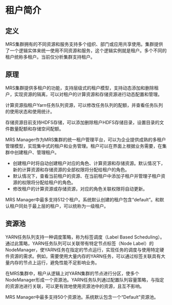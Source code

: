 # 租户简介<a name="ZH-CN_TOPIC_0035271540"></a>

## 定义<a name="section65052095201233"></a>

MRS集群拥有的不同资源和服务支持多个组织、部门或应用共享使用。集群提供了一个逻辑实体来统一使用不同资源和服务，这个逻辑实例就是租户。多个不同的租户统称多租户。当前仅分析集群支持租户。

## 原理<a name="section3120380020134"></a>

MRS集群提供多租户的功能，支持层级式的租户模型，支持动态添加和删除租户，实现资源的隔离，可以对租户的计算资源和存储资源进行动态配置和管理。

计算资源指租户Yarn任务队列资源，可以修改任务队列的配额，并查看任务队列的使用状态和使用统计。

存储资源目前支持HDFS存储，可以添加删除租户HDFS存储目录，设置目录的文件数量配额和存储空间配额。

MRS Manager作为MRS集群的统一租户管理平台，可以为企业提供成熟的多租户管理模型，实现集中式的租户和业务管理。租户可以在界面上根据业务需要，在集群中创建租户、管理租户。

-   创建租户时将自动创建租户对应的角色、计算资源和存储资源。默认情况下，新的计算资源和存储资源的全部权限将分配给租户的角色。
-   默认情况下，查看当前租户的资源、在当前租户中添加子租户并管理子租户资源的权限将分配给租户的角色。
-   修改租户的计算资源或存储资源，对应的角色关联权限将自动更新。

MRS Manager中最多支持512个租户。系统默认创建的租户包含“default”。和默认租户同处于最上层的租户，可以统称为一级租户。

## 资源池<a name="section2620495520142"></a>

YARN任务队列支持一种调度策略，称为标签调度（Label Based Scheduling）。通过此策略，YARN任务队列可以关联带有特定节点标签（Node Label）的NodeManager，使YARN任务在指定的节点运行，实现任务的调度与使用特定硬件资源的需求。例如，需要使用大量内存的YARN任务，可以通过标签关联具有大量内存的节点上运行，避免性能不足影响业务。

在MRS集群中，租户从逻辑上对YARN集群的节点进行分区，使多个NodeManager形成一个资源池。YARN任务队列通过配置队列容量策略，与指定的资源池进行关联，可以更有效地使用资源池中的资源，且互不影响。

MRS Manager中最多支持50个资源池。系统默认包含一个“Default”资源池。

